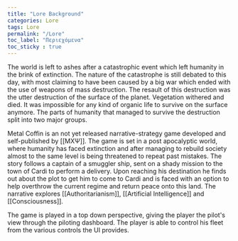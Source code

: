 ```yaml
---
title: "Lore Background"
categories: Lore
tags: Lore
permalink: "/Lore"
toc_label: "Περιεχόμενα"
toc_sticky : true
---
```

The world is left to ashes after a catastrophic event which left humanity in the brink of extinction. The nature of the catastrophe is still debated to this day, with most claiming to have been caused by a big war which ended with the use of weapons of mass destruction. The resault of this destruction was the utter destruction of the surface of the planet. Vegetation withered and died. It was impossible for any kind of organic life to survive on the surface anymore. The parts of humanity that managed to survive the destruction split into two major groups.


Metal Coffin is an not yet released narrative-strategy game developed and self-published by [[ΜΧΨ]]. The game is set in a post apocalyptic world, where humanity has faced extinction and after managing to rebuild society almost to the same level is being threatened to repeat past mistakes. The story follows a captain of a smuggler ship, sent on a shady mission to the town of Cardi to perform a delivery. Upon reaching his destination he finds out about the plot to get him to come to Cardi and is faced with an option to help overthrow the current regime and return peace onto this land. The narrative explores [[Authoritarianism]], [[Artificial Intelligence]] and [[Consciousness]].

The game is played in a top down perspective, giving the player the pilot's view through the piloting dashboard. The player is able to control his fleet from the various controls the UI provides.